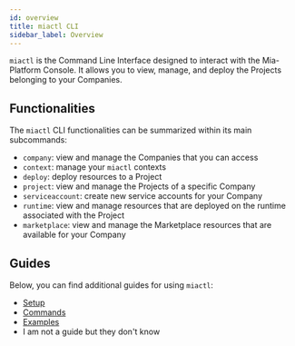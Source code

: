 ```yaml
---
id: overview
title: miactl CLI
sidebar_label: Overview
---
```


<!--
WARNING: this file was automatically generated by Mia-Platform Doc Aggregator.
DO NOT MODIFY IT BY HAND.
Instead, modify the source file and run the aggregator to regenerate this file.
-->

`miactl` is the Command Line Interface designed to interact with the Mia-Platform Console.
It allows you to view, manage, and deploy the Projects belonging to your Companies.

## Functionalities

The `miactl` CLI functionalities can be summarized within its main subcommands:

- `company`: view and manage the Companies that you can access
- `context`: manage your `miactl` contexts
- `deploy`: deploy resources to a Project
- `project`: view and manage the Projects of a specific Company
- `serviceaccount`: create new service accounts for your Company
- `runtime`: view and manage resources that are deployed on the runtime associated with the Project
- `marketplace`: view and manage the Marketplace resources that are available for your Company

## Guides

Below, you can find additional guides for using `miactl`:

- [Setup](./20_setup.md)
- [Commands](./30_commands.md)
- [Examples](./40_examples.md)
- I am not a guide but they don't know
